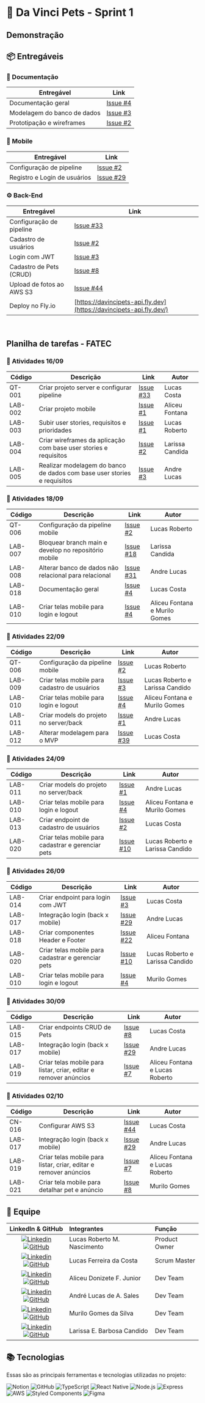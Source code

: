 # 🐾 Da Vinci Pets - Sprint 1

## Demonstração


## 📦 Entregáveis

### 📄 Documentação

| Entregável                 | Link                                                                                   |
|-----------------------------|----------------------------------------------------------------------------------------|
| Documentação geral          | [Issue #4](https://github.com/Our-team-fatec/ABP-2025_2-Documentacao/issues/4)        |
| Modelagem do banco de dados | [Issue #3](https://github.com/Our-team-fatec/ABP-2025_2-Documentacao/issues/3)        |
| Prototipação e wireframes   | [Issue #2](https://github.com/Our-team-fatec/ABP-2025_2-Documentacao/issues/2)        |


### 📱 Mobile

| Entregável                  | Link                                                                                 |
|------------------------------|--------------------------------------------------------------------------------------|
| Configuração de pipeline     | [Issue #2](https://github.com/Our-team-fatec/ABP-2025_2-Mobile/issues/2)            |
| Registro e Login de usuários | [Issue #29](https://github.com/Our-team-fatec/ABP-2025_2-Mobile/issues/29)          |


### ⚙️ Back-End

| Entregável                   | Link                                                                                  |
|-------------------------------|---------------------------------------------------------------------------------------|
| Configuração de pipeline      | [Issue #33](https://github.com/Our-team-fatec/ABP-2025_2-Back/issues/33)             |
| Cadastro de usuários          | [Issue #2](https://github.com/Our-team-fatec/ABP-2025_2-Back/issues/2)               |
| Login com JWT                 | [Issue #3](https://github.com/Our-team-fatec/ABP-2025_2-Back/issues/3)               |
| Cadastro de Pets (CRUD)       | [Issue #8](https://github.com/Our-team-fatec/ABP-2025_2-Back/issues/8)               |
| Upload de fotos ao AWS S3     | [Issue #44](https://github.com/Our-team-fatec/ABP-2025_2-Back/issues/44)             |
| Deploy no Fly.io              | [https://davincipets-api.fly.dev](https://davincipets-api.fly.dev/)                  |

<br>

## Planilha de tarefas - FATEC

### 📅 Atividades 16/09

| Código  | Descrição                                                        | Link                                                                                      | Autor           |
|----------|------------------------------------------------------------------|-------------------------------------------------------------------------------------------|------------------|
| QT-001  | Criar projeto server e configurar pipeline                        | [Issue #33](https://github.com/Our-team-fatec/ABP-2025_2-Back/issues/33)                  | Lucas Costa      |
| LAB-002 | Criar projeto mobile                                              | [Issue #1](https://github.com/Our-team-fatec/ABP-2025_2-Mobile/issues/1)                  | Aliceu Fontana   |
| LAB-003 | Subir user stories, requisitos e prioridades                      | [Issue #1](https://github.com/Our-team-fatec/ABP-2025_2-Documentacao/issues/1)            | Lucas Roberto    |
| LAB-004 | Criar wireframes da aplicação com base user stories e requisitos  | [Issue #2](https://github.com/Our-team-fatec/ABP-2025_2-Documentacao/issues/2)            | Larissa Candida  |
| LAB-005 | Realizar modelagem do banco de dados com base user stories e requisitos | [Issue #3](https://github.com/Our-team-fatec/ABP-2025_2-Documentacao/issues/3)       | Andre Lucas      |


### 📅 Atividades 18/09

| Código  | Descrição                                                        | Link                                                                                      | Autor                          |
|----------|------------------------------------------------------------------|-------------------------------------------------------------------------------------------|---------------------------------|
| QT-006  | Configuração da pipeline mobile                                   | [Issue #2](https://github.com/Our-team-fatec/ABP-2025_2-Mobile/issues/2)                  | Lucas Roberto                   |
| LAB-007 | Bloquear branch main e develop no repositório mobile              | [Issue #18](https://github.com/Our-team-fatec/ABP-2025_2-Mobile/issues/18)                | Larissa Candida                 |
| LAB-008 | Alterar banco de dados não relacional para relacional             | [Issue #31](https://github.com/Our-team-fatec/ABP-2025_2-Back/issues/31)                  | Andre Lucas                     |
| LAB-018 | Documentação geral                                                | [Issue #4](https://github.com/Our-team-fatec/ABP-2025_2-Documentacao/issues/4)            | Lucas Costa                     |
| LAB-010 | Criar telas mobile para login e logout                            | [Issue #4](https://github.com/Our-team-fatec/ABP-2025_2-Mobile/issues/4)                  | Aliceu Fontana e Murilo Gomes   |


### 📅 Atividades 22/09

| Código  | Descrição                                                        | Link                                                                                      | Autor                                  |
|----------|------------------------------------------------------------------|-------------------------------------------------------------------------------------------|----------------------------------------|
| QT-006  | Configuração da pipeline mobile                                   | [Issue #2](https://github.com/Our-team-fatec/ABP-2025_2-Mobile/issues/2)                  | Lucas Roberto                          |
| LAB-009 | Criar telas mobile para cadastro de usuários                      | [Issue #3](https://github.com/Our-team-fatec/ABP-2025_2-Mobile/issues/3)                  | Lucas Roberto e Larissa Candido        |
| LAB-010 | Criar telas mobile para login e logout                            | [Issue #4](https://github.com/Our-team-fatec/ABP-2025_2-Mobile/issues/4)                  | Aliceu Fontana e Murilo Gomes          |
| LAB-011 | Criar models do projeto no server/back                            | [Issue #1](https://github.com/Our-team-fatec/ABP-2025_2-Back/issues/1)                    | Andre Lucas                            |
| LAB-012 | Alterar modelagem para o MVP                                      | [Issue #39](https://github.com/Our-team-fatec/ABP-2025_2-Back/issues/39)                  | Lucas Costa                            |


### 📅 Atividades 24/09

| Código  | Descrição                                                        | Link                                                                                      | Autor                                  |
|----------|------------------------------------------------------------------|-------------------------------------------------------------------------------------------|----------------------------------------|
| LAB-011 | Criar models do projeto no server/back                            | [Issue #1](https://github.com/Our-team-fatec/ABP-2025_2-Back/issues/1)                    | Andre Lucas                            |
| LAB-010 | Criar telas mobile para login e logout                            | [Issue #4](https://github.com/Our-team-fatec/ABP-2025_2-Mobile/issues/4)                  | Aliceu Fontana e Murilo Gomes          |
| LAB-013 | Criar endpoint de cadastro de usuários                            | [Issue #2](https://github.com/Our-team-fatec/ABP-2025_2-Back/issues/2)                    | Lucas Costa                            |
| LAB-020 | Criar telas mobile para cadastrar e gerenciar pets                | [Issue #10](https://github.com/Our-team-fatec/ABP-2025_2-Mobile/issues/10)                | Lucas Roberto e Larissa Candido        |


### 📅 Atividades 26/09

| Código  | Descrição                                                        | Link                                                                                      | Autor                                  |
|----------|------------------------------------------------------------------|-------------------------------------------------------------------------------------------|----------------------------------------|
| LAB-014 | Criar endpoint para login com JWT                                 | [Issue #3](https://github.com/Our-team-fatec/ABP-2025_2-Back/issues/3)                    | Lucas Costa                            |
| LAB-017 | Integração login (back x mobile)                                  | [Issue #29](https://github.com/Our-team-fatec/ABP-2025_2-Mobile/issues/29)                | Andre Lucas                            |
| LAB-018 | Criar componentes Header e Footer                                 | [Issue #22](https://github.com/Our-team-fatec/ABP-2025_2-Mobile/issues/22)                | Aliceu Fontana                         |
| LAB-020 | Criar telas mobile para cadastrar e gerenciar pets                | [Issue #10](https://github.com/Our-team-fatec/ABP-2025_2-Mobile/issues/10)                | Lucas Roberto e Larissa Candido        |
| LAB-010 | Criar telas mobile para login e logout                            | [Issue #4](https://github.com/Our-team-fatec/ABP-2025_2-Mobile/issues/4)                  | Murilo Gomes                           |


### 📅 Atividades 30/09

| Código  | Descrição                                                        | Link                                                                                      | Autor                                  |
|----------|------------------------------------------------------------------|-------------------------------------------------------------------------------------------|----------------------------------------|
| LAB-015 | Criar endpoints CRUD de Pets                                      | [Issue #8](https://github.com/Our-team-fatec/ABP-2025_2-Back/issues/8)                    | Lucas Costa                            |
| LAB-017 | Integração login (back x mobile)                                  | [Issue #29](https://github.com/Our-team-fatec/ABP-2025_2-Mobile/issues/29)                | Andre Lucas                            |
| LAB-019 | Criar telas mobile para listar, criar, editar e remover anúncios  | [Issue #7](https://github.com/Our-team-fatec/ABP-2025_2-Mobile/issues/7)                  | Aliceu Fontana e Lucas Roberto         |


### 📅 Atividades 02/10

| Código  | Descrição                                                        | Link                                                                                      | Autor                                  |
|----------|------------------------------------------------------------------|-------------------------------------------------------------------------------------------|----------------------------------------|
| CN-016  | Configurar AWS S3                                                | [Issue #44](https://github.com/Our-team-fatec/ABP-2025_2-Back/issues/44)                  | Lucas Costa                            |
| LAB-017 | Integração login (back x mobile)                                  | [Issue #29](https://github.com/Our-team-fatec/ABP-2025_2-Mobile/issues/29)                | Andre Lucas                            |
| LAB-019 | Criar telas mobile para listar, criar, editar e remover anúncios  | [Issue #7](https://github.com/Our-team-fatec/ABP-2025_2-Mobile/issues/7)                  | Aliceu Fontana e Lucas Roberto         |
| LAB-021 | Criar tela mobile para detalhar pet e anúncio                     | [Issue #8](https://github.com/Our-team-fatec/ABP-2025_2-Mobile/issues/8)                  | Murilo Gomes                           |

## 👥 Equipe

|                                                                                                                                                  LinkedIn & GitHub                                                                                                                                                  | Integrantes                 | Função        |
| :-----------------------------------------------------------------------------------------------------------------------------------------------------------------------------------------------------------------------------------------------------------------------------------------------------------------: | :-------------------------- | :------------ |
|               [![Linkedin](https://img.shields.io/badge/Linkedin-blue?style=flat-square\&logo=Linkedin\&logoColor=white)](https://www.linkedin.com/in/lucasrmc/) [![GitHub](https://img.shields.io/badge/GitHub-111217?style=flat-square\&logo=github\&logoColor=white)](https://github.com/LucasRbnc)              | Lucas Roberto M. Nascimento | Product Owner |
|             [![Linkedin](https://img.shields.io/badge/Linkedin-blue?style=flat-square\&logo=Linkedin\&logoColor=white)](https://www.linkedin.com/in/lucascostadwn/) [![GitHub](https://img.shields.io/badge/GitHub-111217?style=flat-square\&logo=github\&logoColor=white)](https://github.com/lucasdwn)            | Lucas Ferreira da Costa     | Scrum Master  |
|           [![Linkedin](https://img.shields.io/badge/Linkedin-blue?style=flat-square\&logo=Linkedin\&logoColor=white)](https://www.linkedin.com/in/aliceujunior/) [![GitHub](https://img.shields.io/badge/GitHub-111217?style=flat-square\&logo=github\&logoColor=white)](https://github.com/AliceuJunior)           | Aliceu Donizete F. Junior   | Dev Team      |
| [![Linkedin](https://img.shields.io/badge/Linkedin-blue?style=flat-square\&logo=Linkedin\&logoColor=white)](https://www.linkedin.com/in/andre-lucas-almeida-sales-156779251/) [![GitHub](https://img.shields.io/badge/GitHub-111217?style=flat-square\&logo=github\&logoColor=white)](https://github.com/andreluke) | André Lucas de A. Sales     | Dev Team      |
|           [![Linkedin](https://img.shields.io/badge/Linkedin-blue?style=flat-square\&logo=Linkedin\&logoColor=white)](https://www.linkedin.com/in/muril0gomes/) [![GitHub](https://img.shields.io/badge/GitHub-111217?style=flat-square\&logo=github\&logoColor=white)](https://github.com/MuriloGGSilva)           | Murilo Gomes da Silva       | Dev Team      |
|       [![Linkedin](https://img.shields.io/badge/Linkedin-blue?style=flat-square\&logo=Linkedin\&logoColor=white)](https://www.linkedin.com/in/larissa-candido-70b199298/) [![GitHub](https://img.shields.io/badge/GitHub-111217?style=flat-square\&logo=github\&logoColor=white)](https://github.com/larixyz)       | Larissa E. Barbosa Candido  | Dev Team      |

## 📚 Tecnologias

Essas são as principais ferramentas e tecnologias utilizadas no projeto:

![Notion](https://img.shields.io/badge/Notion-000000?style=for-the-badge&logo=notion&logoColor=white)
![GitHub](https://img.shields.io/badge/GitHub-181717?style=for-the-badge&logo=github&logoColor=white)
![TypeScript](https://img.shields.io/badge/TypeScript-3178C6?style=for-the-badge&logo=typescript&logoColor=white)
![React Native](https://img.shields.io/badge/React_Native-61DAFB?style=for-the-badge&logo=react&logoColor=black)
![Node.js](https://img.shields.io/badge/Node.js-339933?style=for-the-badge&logo=node.js&logoColor=white)
![Express](https://img.shields.io/badge/Express-000000?style=for-the-badge&logo=express&logoColor=white)
![AWS](https://img.shields.io/badge/AWS-232F3E?style=for-the-badge&logo=amazon-aws&logoColor=white)
![Styled Components](https://img.shields.io/badge/Styled_Components-DB7093?style=for-the-badge&logo=styled-components&logoColor=white)
![Figma](https://img.shields.io/badge/Figma-F24E1E?style=for-the-badge&logo=figma&logoColor=white)
